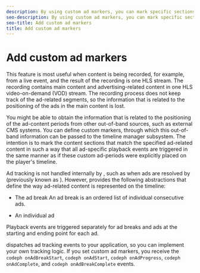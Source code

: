 ```yaml
---
description: By using custom ad markers, you can mark specific sections of the main content as ad-related content periods.
seo-description: By using custom ad markers, you can mark specific sections of the main content as ad-related content periods.
seo-title: Add custom ad markers
title: Add custom ad markers
---
```


# Add custom ad markers

This feature is most useful when content is being recorded, for example, from a live event, and the result of the recording is one HLS stream. The recording contains main content and advertising-related content in one HLS video-on-demand (VOD) stream. The recording process does not keep track of the ad-related segments, so the information that is related to the positioning of the ads in the main content is lost.

You might be able to obtain the information that is related to the positioning of the ad-content periods from other out-of-band sources, such as external CMS systems. You can define custom markers, through which this out-of-band information can be passed to the timeline manager subsystem. The intention is to mark the content sections that match the specified ad-related content in such a way that all ad-specific playback events are triggered in the same manner as if these custom ad-periods were explicitly placed on the player's timeline.

Ad tracking is not handled internally by , such as when ads are resolved by  (previously known as ). However,  provides the following abstractions that define the way ad-related content is represented on the timeline:
* The ad break
  An ad break is an ordered list of individual consecutive ads.
  
  
* An individual ad

Playback events are triggered separately for ad breaks and ads at the starting and ending point for each ad.

dispatches ad tracking events to your application, so you can implement your own tracking logic. If you set custom ad markers, you receive the `codeph onAdBreakStart`, `codeph onAdStart`, `codeph onAdProgress`, `codeph onAdComplete`, and `codeph onAdBreakComplete` events.

